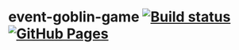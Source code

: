 # event-goblin-game [![Build status](https://ci.appveyor.com/api/projects/status/jdy08xkrmxn4eem6?svg=true)](https://ci.appveyor.com/project/Tolik19bat/event-goblin-game) [![GitHub Pages](https://img.shields.io/badge/GitHub-Pages-brightgreen)](https://tolik19bat.github.io/event-goblin-game/)